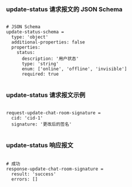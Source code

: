 ### update-status 请求报文的 JSON Schema
<pre><code>
# JSON Schema
update-status-schema =
  type: 'object'
  additional-properties: false
  properties:
    status:
      description: '用户状态'
      type: 'string'
      enum: ['online', 'offline', 'invisible']
      required: true

</code></pre>

### update-status 请求报文示例
<pre><code>
request-update-chat-room-signature =
  cid: 'cid-1'
  signature: '更改后的签名'

</code></pre>

### update-status 响应报文
<pre><code>
# 成功
response-update-chat-room-signature =
  result: 'success'
  errors: []

</code></pre>


